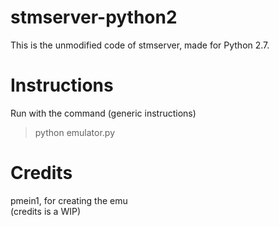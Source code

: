 # stmserver-python2
This is the unmodified code of stmserver, made for Python 2.7.  
# Instructions  
Run with the command (generic instructions)   
> python emulator.py
# Credits 
pmein1, for creating the emu  
(credits is a WIP)
